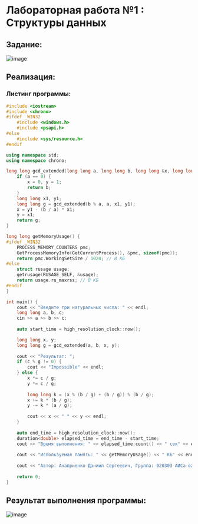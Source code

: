 # Лабораторная работа №1 : Структуры данных
## Задание:
![image](https://github.com/user-attachments/assets/dc439e25-e0f0-48ea-939b-7e928fecdc06)
## Реализация:
### Листинг программы:
```cpp
#include <iostream>
#include <chrono>
#ifdef _WIN32
    #include <windows.h>
    #include <psapi.h>
#else
    #include <sys/resource.h>
#endif

using namespace std;
using namespace chrono;

long long gcd_extended(long long a, long long b, long long &x, long long &y) {
    if (a == 0) {
        x = 0, y = 1;
        return b;
    }
    long long x1, y1;
    long long g = gcd_extended(b % a, a, x1, y1);
    x = y1 - (b / a) * x1;
    y = x1;
    return g;
}

long long getMemoryUsage() {
#ifdef _WIN32
    PROCESS_MEMORY_COUNTERS pmc;
    GetProcessMemoryInfo(GetCurrentProcess(), &pmc, sizeof(pmc));
    return pmc.WorkingSetSize / 1024; // В КБ
#else
    struct rusage usage;
    getrusage(RUSAGE_SELF, &usage);
    return usage.ru_maxrss; // В КБ
#endif
}

int main() {
    cout << "Введите три натуральных числа: " << endl;
    long long a, b, c;
    cin >> a >> b >> c;
    
    auto start_time = high_resolution_clock::now(); 

    long long x, y;
    long long g = gcd_extended(a, b, x, y);
    
    cout << "Результат: ";
    if (c % g != 0) {
        cout << "Impossible" << endl;
    } else {
        x *= c / g;
        y *= c / g;
        
        long long k = (x % (b / g) + (b / g)) % (b / g);
        x += k * (b / g);
        y -= k * (a / g);
        
        cout << x << " " << y << endl;
    }
    
    auto end_time = high_resolution_clock::now();
    duration<double> elapsed_time = end_time - start_time;
    cout << "Время выполнения: " << elapsed_time.count() << " сек" << endl;
    
    cout << "Используемая память: " << getMemoryUsage() << " КБ" << endl;
    
    cout << "Автор: Анаприенко Даниил Сергеевич, Группа: 020303 АИСа-о24" << endl;
    
    return 0;
}
```
## Результат выполнения программы:
![image](https://github.com/user-attachments/assets/8a4cc59b-b4bd-478d-9180-d6a56399a51e)
